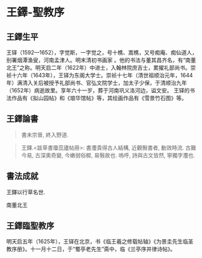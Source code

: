 # 王鐸-聖教序

## 王鐸生平

王铎（1592—1652），字觉斯，一字觉之，号十樵、嵩樵，又号痴庵、痴仙道人，别署烟潭渔叟，河南孟津人。明末清初书画家 。他的书法与董其昌齐名，有“南董北王”之称。明天启二年（1622年）中进士，入翰林院庶吉士，累擢礼部尚书。崇祯十六年（1643年），王铎为东阁大学士。崇祯十七年（清世祖顺治元年，1644年）满清入关后被授予礼部尚书、官弘文院学士，加太子少保，于清顺治九年（1652年）病逝故里。享年六十一岁，葬于河南巩义洛河边，谥文安。
王铎的书法作品有《拟山园帖》和《琅华馆帖》等，其绘画作品有《雪景竹石图》等。

## 王鐸論書

> 書未宗晉, 終入野道.

> 王鐸.<跋草書瓊蕊廬帖冊>: 書灋貴得古人結構, 近觀斅書者, 動效時流. 古難今易, 古深奧奇變, 今嫩弱俗穉, 易斅故也. 嗚呼, 詩與古文皆然, 寧獨字灋也.


## 書法成就

王鐸以行草名世.

南董北王

## 王鐸臨聖教序

明天启五年（1625年），王铎在北京，书《临王羲之修载帖轴》《为景圭先生临圣教序册》。十一月十二日，于“蜀亭老先生”斋中，临《兰亭序并律诗帖》。

